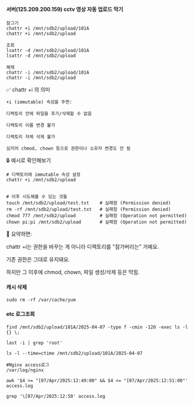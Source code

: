 #### 서버(125.209.200.159) cctv 영상 자동 업로드 막기

```less
잠그기
chattr +i /mnt/sdb2/upload/101A
chattr +i /mnt/sdb2/upload

조회
lsattr -d /mnt/sdb2/upload/101A
lsattr -d /mnt/sdb2/upload

해제
chattr -i /mnt/sdb2/upload/101A
chattr -i /mnt/sdb2/upload
```

✅ chattr +i 의 의미
```less
+i (immutable) 속성을 주면:

디렉토리 안에 파일을 추가/삭제할 수 없음

디렉토리 이름 변경 불가

디렉토리 자체 삭제 불가

심지어 chmod, chown 등으로 권한이나 소유자 변경도 안 됨
```


🔒 예시로 확인해보기

```less
# 디렉토리에 immutable 속성 설정
chattr +i /mnt/sdb2/upload


# 이후 시도해볼 수 있는 것들
touch /mnt/sdb2/upload/test.txt    # 실패함 (Permission denied)
rm -rf /mnt/sdb2/upload/test.txt   # 실패함 (Permission denied)
chmod 777 /mnt/sdb2/upload         # 실패함 (Operation not permitted)
chown pi:pi /mnt/sdb2/upload       # 실패함 (Operation not permitted)
```

🔐 요약하면:

chattr +i는 권한을 바꾸는 게 아니라 디렉토리를 "잠가버리는" 거예요.

기존 권한은 그대로 유지돼요.

하지만 그 이후에 chmod, chown, 파일 생성/삭제 등은 막힘.

#### 캐시 삭제

```less
sudo rm -rf /var/cache/yum
```

#### etc 로그조회

```less
find /mnt/sdb2/upload/101A/2025-04-07 -type f -cmin -120 -exec ls -l {} \;

last -i | grep 'root'   

ls -l --time=ctime /mnt/sdb2/upload/101A/2025-04-07

#Nginx access로그
/var/log/nginx

awk '$4 >= "[07/Apr/2025:12:49:00" && $4 <= "[07/Apr/2025:12:51:00"' access.log

grep '\[07/Apr/2025:12:50' access.log
```




